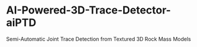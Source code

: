 # AI-Powered-3D-Trace-Detector-aiPTD
Semi-Automatic Joint Trace Detection from Textured 3D Rock Mass Models

